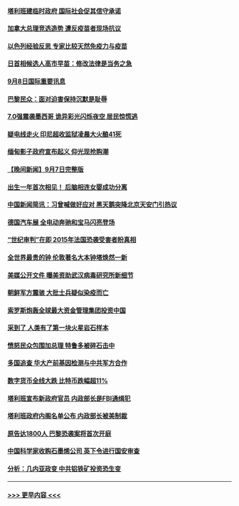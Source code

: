 #### [塔利班建临时政府 国际社会促其信守承诺](../pages/prog202/a103211206.md?t=09090001) 
#### [加拿大总理竞选造势 遭反疫苗者现场抗议](../pages/prog202/a103211090.md?t=09090001) 
#### [以色列经验反思 专家比较天然免疫力与疫苗](../pages/prog202/a103211024.md?t=09090001) 
#### [日首相候选人高市早苗：修改法律是当务之急](../pages/prog202/a103211007.md?t=09090001) 
#### [9月8日国际重要讯息](../pages/prog202/a103210992.md?t=09090001) 
#### [巴黎民众：面对迫害保持沉默是耻辱](../pages/prog202/a103210943.md?t=09090001) 
#### [7.0强震袭墨西哥 诡异彩光闪烁夜空 居民惊慌逃](../pages/prog202/a103210828.md?t=09090001) 
#### [疑电线走火 印尼超收监狱凌晨大火酿41死](../pages/prog202/a103210805.md?t=09090001) 
#### [缅甸影子政府宣布起义 仰光现抢购潮](../pages/prog202/a103210512.md?t=09090001) 
#### [【晚间新闻】9月7日完整版](../pages/prog202/a103210668.md?t=09090001) 
#### [出生一年首次相见！ 后脑相连女婴成功分离](../pages/prog202/a103210138.md?t=09090001) 
#### [中国新闻简讯：习曾喊做好应对 黑天鹅突降北京天安门引热议](../pages/prog202/a103209423.md?t=09090001) 
#### [德国汽车展 全电动奔驰和宝马闪亮登场](../pages/prog202/a103210537.md?t=09090001) 
#### [“世纪审判”在即 2015年法国恐袭受害者盼真相](../pages/prog202/a103210533.md?t=09090001) 
#### [全世界最贵的钟 伦敦著名大本钟塔焕然一新](../pages/prog202/a103210516.md?t=09090001) 
#### [美媒公开文件 曝美资助武汉病毒研究所新细节](../pages/prog202/a103210139.md?t=09090001) 
#### [朝鲜军方震骇 大批士兵疑似染疫而亡](../pages/prog202/a103210076.md?t=09090001) 
#### [索罗斯炮轰全球最大资金管理集团投资中国](../pages/prog202/a103210500.md?t=09090001) 
#### [采到了 人类有了第一块火星岩石样本](../pages/prog202/a103210491.md?t=09090001) 
#### [愤怒民众包围加总理 特鲁多被碎石击中](../pages/prog202/a103210489.md?t=09090001) 
#### [多国追查 华大产前基因检测与中共军方合作](../pages/prog202/a103210481.md?t=09090001) 
#### [数字货币全线大跌 比特币跌幅超11%](../pages/prog202/a103210475.md?t=09090001) 
#### [塔利班宣布新政府官员 内政部长是FBI通缉犯](../pages/prog202/a103210451.md?t=09090001) 
#### [塔利班政府内阁名单公布 内政部长被美制裁](../pages/prog202/a103210341.md?t=09090001) 
#### [原告达1800人 巴黎恐袭案将首次开庭](../pages/prog202/a103210301.md?t=09090001) 
#### [中国科学家收购石墨烯公司 英下令进行国安审查](../pages/prog202/a103210232.md?t=09090001) 
#### [分析：几内亚政变 中共铝铁矿投资恐生变](../pages/prog202/a103210257.md?t=09090001) 

----
#### [ >>> 更早内容 <<< ](../indexes/prog202-earlier.md)
